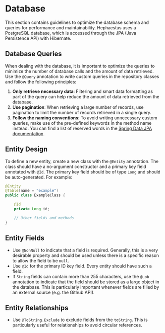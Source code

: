 # Database

This section contains guidelines to optimize the database schema and queries for performance and maintainability. Hephaestus uses a PostgreSQL database, which is accessed through the JPA (Java Persistence API) with Hibernate.

## Database Queries

When dealing with the database, it is important to optimize the queries to minimize the number of database calls and the amount of data retrieved. Use the `@Query` annotation to write custom queries in the repository classes and follow the following principles:

1. **Only retrieve necessary data**: Filtering and smart data formatting as part of the query can help reduce the amount of data retrieved from the database.
2. **Use pagination**: When retrieving a large number of records, use pagination to limit the number of records retrieved in a single query.
3. **Follow the naming conventions**: To avoid writing unnecessary custom queries, make use of the pre-defined keywords in the method name instead. You can find a list of reserved words in the [Spring Data JPA documentation](https://docs.spring.io/spring-data/jpa/reference/jpa/query-methods.html).

## Entity Design

To define a new entity, create a new class with the `@Entity` annotation. The class should have a no-argument constructor and a primary key field annotated with `@Id`. The primary key field should be of type `Long` and should be auto-generated. For example:

```java 
@Entity
@Table(name = "example")
public class ExampleClass {

    @Id
    private Long id;

    // Other fields and methods
}
```

## Entity Fields

- Use `@NonNull` to indicate that a field is required. Generally, this is a very desirable property and should be used unless there is a specific reason to allow the field to be `null`.
- Use `@Id` for the primary ID key field. Every entity should have such a field.
- If `String` fields can contain more than 255 characters, use the `@Lob` annotation to indicate that the field should be stored as a large object in the database. This is particularly important whenever fields are filled by an external source (e.g. the Github API).

## Entity Relationships

- Use `@ToString.Exclude` to exclude fields from the `toString`. This is particularly useful for relationships to avoid circular references. 